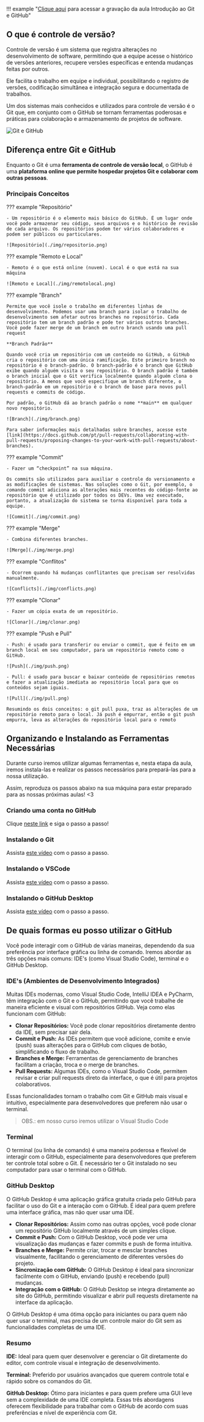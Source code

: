 !!! example "[Clique aqui](https://youtu.be/kiTIJApIrvk) para acessar a gravação da aula Introdução ao Git e GitHub"

## O que é controle de versão?

Controle de versão é um sistema que registra alterações no desenvolvimento de software, permitindo que a equipe acesse o histórico de versões anteriores, recupere versões específicas e entenda mudanças feitas por outros. 

Ele facilita o trabalho em equipe e individual, possibilitando o registro de versões, codificação simultânea e integração segura e documentada de trabalhos. 

Um dos sistemas mais conhecidos e utilizados para controle de versão é o Git que, em conjunto com o GitHub se tornam ferramentas poderosas e práticas para colaboração e armazenamento de projetos de software.

![Git e GitHub](./img/gitGithub.png)

## Diferença entre Git e GitHub

Enquanto o Git é uma **ferramenta de controle de versão local**, o GitHub é uma **plataforma online que permite hospedar projetos Git e colaborar com outras pessoas**.

### Principais Conceitos

??? example "Repositório"

    - Um repositório é o elemento mais básico do GitHub. É um lugar onde você pode armazenar seu código, seus arquivos e o histórico de revisão de cada arquivo. Os repositórios podem ter vários colaboradores e podem ser públicos ou particulares. 

    ![Repositório](./img/repositorio.png)

??? example "Remoto e Local"

    - Remoto é o que está online (nuvem). Local é o que está na sua máquina

    ![Remoto e Local](./img/remotolocal.png)

??? example "Branch"

    Permite que você isole o trabalho em diferentes linhas de desenvolvimento. Podemos usar uma branch para isolar o trabalho de desenvolvimento sem afetar outros branches no repositório. Cada repositório tem um branch padrão e pode ter vários outros branches. Você pode fazer merge de um branch em outro branch usando uma pull request

    **Branch Padrão**

    Quando você cria um repositório com um conteúdo no GitHub, o GitHub cria o repositório com uma única ramificação. Este primeiro branch no repositório é o branch-padrão. O branch-padrão é o branch que GitHub exibe quando alguém visita o seu repositório. O branch padrão é também o branch inicial que o Git verifica localmente quando alguém clona o repositório. A menos que você especifique um branch diferente, o branch-padrão em um repositório é o branch de base para novos pull requests e commits de código.

    Por padrão, o GitHub dá ao branch padrão o nome **main** em qualquer novo repositório.

    ![Branch](./img/branch.png)

    Para saber informações mais detalhadas sobre branches, acesse este [link](https://docs.github.com/pt/pull-requests/collaborating-with-pull-requests/proposing-changes-to-your-work-with-pull-requests/about-branches).

??? example "Commit"

    - Fazer um “checkpoint” na sua máquina.
  
    Os commits são utilizados para auxiliar o controle do versionamento e as modificações de sistemas. Nas soluções como o Git, por exemplo, o comando commit adiciona as alterações mais recentes do código-fonte ao repositório que é utilizado por todos os DEVs. Uma vez executado, portanto, a atualização do sistema se torna disponível para toda a equipe.

    ![Commit](./img/commit.png)

??? example "Merge"

    - Combina diferentes branches. 

    ![Merge](./img/merge.png)

??? example "Conflitos"

    - Ocorrem quando há mudanças conflitantes que precisam ser resolvidas manualmente.

    ![Conflicts](./img/conflicts.png)

??? example "Clonar"

    - Fazer um cópia exata de um repositório.

    ![Clonar](./img/clonar.png)

??? example "Push e Pull"

    - Push: é usado para transferir ou enviar o commit, que é feito em um branch local em seu computador, para um repositório remoto como o GitHub.

    ![Push](./img/push.png)

    - Pull: é usado para buscar e baixar conteúdo de repositórios remotos e fazer a atualização imediata ao repositório local para que os conteúdos sejam iguais.

    ![Pull](./img/pull.png)

    Resumindo os dois conceitos: o git pull puxa, traz as alterações de um repositório remoto para o local. Já push é empurrar, então o git push empurra, leva as alterações do repositório local para o remoto

## Organizando e Instalando as Ferramentas Necessárias

Durante curso iremos utilizar algumas ferramentas e, nesta etapa da aula, iremos instala-las e realizar os passos necessários para prepará-las para a nossa utilização.

Assim, reproduza os passos abaixo na sua máquina para estar preparado para as nossas próximas aulas! <3

### Criando uma conta no GitHub

Clique [neste link](https://docs.github.com/pt/get-started/start-your-journey/creating-an-account-on-github) e siga o passo a passo!

### Instalando o Git

Assista [este vídeo](https://youtu.be/2F7UqUwk53E) com o passo a passo.

### Instalando o VSCode

Assista [este vídeo](https://youtu.be/ewL0feq7UQs) com o passo a passo.

### Instalando o GitHub Desktop

Assista [este vídeo](https://youtu.be/lZ-JQhMETho) com o passo a passo.

## De quais formas eu posso utilizar o GitHub

Você pode interagir com o GitHub de várias maneiras, dependendo da sua preferência por interface gráfica ou linha de comando. Iremos abordar as três opções mais comuns: IDE's (como Visual Studio Code), terminal e o GitHub Desktop.

### IDE's (Ambientes de Desenvolvimento Integrados)

Muitas IDEs modernas, como Visual Studio Code, IntelliJ IDEA e PyCharm, têm integração com o Git e o GitHub, permitindo que você trabalhe de maneira eficiente e visual com repositórios GitHub. Veja como elas funcionam com GitHub:

- **Clonar Repositórios:** Você pode clonar repositórios diretamente dentro da IDE, sem precisar sair dela.
- **Commit e Push:** As IDEs permitem que você adicione, comite e envie (push) suas alterações para o GitHub com cliques de botão, simplificando o fluxo de trabalho.
- **Branches e Merge:** Ferramentas de gerenciamento de branches facilitam a criação, troca e o merge de branches.
- **Pull Requests:** Algumas IDEs, como o Visual Studio Code, permitem revisar e criar pull requests direto da interface, o que é útil para projetos colaborativos.

Essas funcionalidades tornam o trabalho com Git e GitHub mais visual e intuitivo, especialmente para desenvolvedores que preferem não usar o terminal.

> OBS.: em nosso curso iremos utilizar o Visual Studio Code

### Terminal

O terminal (ou linha de comando) é uma maneira poderosa e flexível de interagir com o GitHub, especialmente para desenvolvedores que preferem ter controle total sobre o Git. É necessário ter o Git instalado no seu computador para usar o terminal com o GitHub.

### GitHub Desktop

O GitHub Desktop é uma aplicação gráfica gratuita criada pelo GitHub para facilitar o uso do Git e a interação com o GitHub. É ideal para quem prefere uma interface gráfica, mas não quer usar uma IDE.

- **Clonar Repositórios:** Assim como nas outras opções, você pode clonar um repositório GitHub localmente através de um simples clique.
- **Commit e Push:** Com o GitHub Desktop, você pode ver uma visualização das mudanças e fazer commits e push de forma intuitiva.
- **Branches e Merge:** Permite criar, trocar e mesclar branches visualmente, facilitando o gerenciamento de diferentes versões do projeto.
- **Sincronização com GitHub:** O GitHub Desktop é ideal para sincronizar facilmente com o GitHub, enviando (push) e recebendo (pull) mudanças.
- **Integração com o GitHub:** O GitHub Desktop se integra diretamente ao site do GitHub, permitindo visualizar e abrir pull requests diretamente na interface da aplicação.
  
O GitHub Desktop é uma ótima opção para iniciantes ou para quem não quer usar o terminal, mas precisa de um controle maior do Git sem as funcionalidades completas de uma IDE.

### Resumo

**IDE:** Ideal para quem quer desenvolver e gerenciar o Git diretamente do editor, com controle visual e integração de desenvolvimento.

**Terminal:** Preferido por usuários avançados que querem controle total e rápido sobre os comandos do Git.

**GitHub Desktop:** Ótimo para iniciantes e para quem prefere uma GUI leve sem a complexidade de uma IDE completa.
Essas três abordagens oferecem flexibilidade para trabalhar com o GitHub de acordo com suas preferências e nível de experiência com Git.






